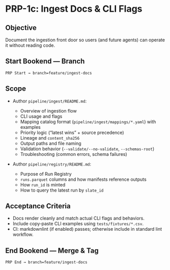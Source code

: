 
# PRP-1c: Ingest Docs & CLI Flags

## Objective
Document the ingestion front door so users (and future agents) can operate it without reading code.

## Start Bookend — Branch
```
PRP Start → branch=feature/ingest-docs
```

## Scope
- Author `pipeline/ingest/README.md`:
  - Overview of ingestion flow
  - CLI usage and flags
  - Mapping catalog format (`pipeline/ingest/mappings/*.yaml`) with examples
  - Priority logic (“latest wins” + source precedence)
  - Lineage and `content_sha256`
  - Output paths and file naming
  - Validation behavior (`--validate/--no-validate`, `--schemas-root`)
  - Troubleshooting (common errors, schema failures)

- Author `pipeline/registry/README.md`:
  - Purpose of Run Registry
  - `runs.parquet` columns and how manifests reference outputs
  - How `run_id` is minted
  - How to query the latest run by `slate_id`

## Acceptance Criteria
- Docs render cleanly and match actual CLI flags and behaviors.
- Include copy‑paste CLI examples using `tests/fixtures/*.csv`.
- CI: markdownlint (if enabled) passes; otherwise include in standard lint workflow.

## End Bookend — Merge & Tag
```
PRP End → branch=feature/ingest-docs
```
